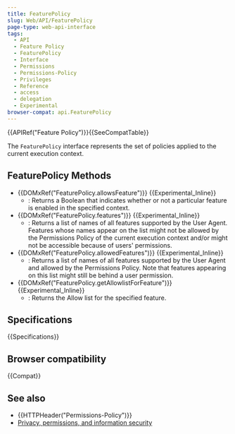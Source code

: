 ```yaml
---
title: FeaturePolicy
slug: Web/API/FeaturePolicy
page-type: web-api-interface
tags:
  - API
  - Feature Policy
  - FeaturePolicy
  - Interface
  - Permissions
  - Permissions-Policy
  - Privileges
  - Reference
  - access
  - delegation
  - Experimental
browser-compat: api.FeaturePolicy
---
```


{{APIRef("Feature Policy")}}{{SeeCompatTable}}

The `FeaturePolicy` interface represents the set of policies applied to the current execution context.

## FeaturePolicy Methods

- {{DOMxRef("FeaturePolicy.allowsFeature")}} {{Experimental_Inline}}
  - : Returns a Boolean that indicates whether or not a particular feature is enabled in the specified context.
- {{DOMxRef("FeaturePolicy.features")}} {{Experimental_Inline}}
  - : Returns a list of names of all features supported by the User Agent. Features whose names appear on the list might not be allowed by the Permissions Policy of the current execution context and/or might not be accessible because of users' permissions.
- {{DOMxRef("FeaturePolicy.allowedFeatures")}} {{Experimental_Inline}}
  - : Returns a list of names of all features supported by the User Agent and allowed by the Permissions Policy. Note that features appearing on this list might still be behind a user permission.
- {{DOMxRef("FeaturePolicy.getAllowlistForFeature")}} {{Experimental_Inline}}
  - : Returns the Allow list for the specified feature.

## Specifications

{{Specifications}}

## Browser compatibility

{{Compat}}

## See also

- {{HTTPHeader("Permissions-Policy")}}
- [Privacy, permissions, and information security](/en-US/docs/Web/Privacy)
